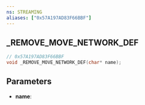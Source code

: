 ```yaml
---
ns: STREAMING
aliases: ["0x57A197AD83F66BBF"]
---
```

## _REMOVE_MOVE_NETWORK_DEF

```c
// 0x57A197AD83F66BBF
void _REMOVE_MOVE_NETWORK_DEF(char* name);
```

## Parameters
* **name**:
